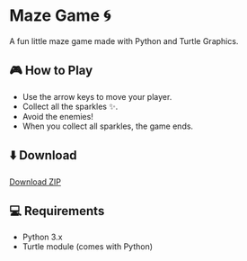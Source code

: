 # Maze Game 🌀

A fun little maze game made with Python and Turtle Graphics.

## 🎮 How to Play
- Use the arrow keys to move your player.
- Collect all the sparkles ✨.
- Avoid the enemies!
- When you collect all sparkles, the game ends.

## ⬇️ Download
[Download ZIP](https://github.com/FFLOOT/Maze/archive/refs/heads/main.zip)

## 💻 Requirements
- Python 3.x
- Turtle module (comes with Python)
